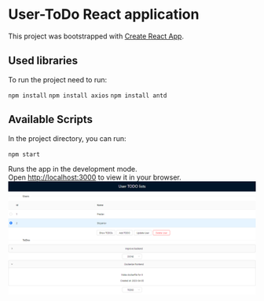 # User-ToDo React application

This project was bootstrapped with [Create React App](https://github.com/facebook/create-react-app).

## Used libraries
To run the project need to run:

`npm install`
`npm install axios`
`npm install antd`

## Available Scripts

In the project directory, you can run:

`npm start`

Runs the app in the development mode.\
Open [http://localhost:3000](http://localhost:3000) to view it in your browser.
![User-ToDo-thumbnail.png](User-ToDo-thumbnail.png)